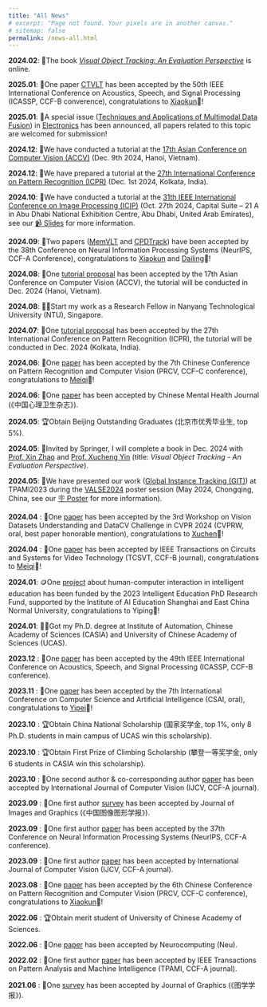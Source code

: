 ```yaml
---
title: "All News"
# excerpt: "Page not found. Your pixels are in another canvas."
# sitemap: false
permalink: /news-all.html
---
```

**2024.02**: 📖The book [*Visual Object Tracking: An Evaluation Perspective*](https://link.springer.com/book/9789819645572) is online.

**2025.01**: 📝One paper [CTVLT](https://huuuuusy.github.io/#ICASSP25) has been accepted by the 50th IEEE International Conference on Acoustics, Speech, and Signal Processing (ICASSP, CCF-B converence), congratulations to [Xiaokun](https://xiaokunfeng.github.io/)👏! 

**2025.01**: 📣A special issue ([Techniques and Applications of Multimodal Data Fusion](https://www.mdpi.com/journal/electronics/special_issues/QVWA4F5H4E)) in [Electronics](https://www.mdpi.com/journal/electronics) has been announced, all papers related to this topic are welcomed for submission!

**2024.12**: 📣We have conducted a tutorial at the [17th Asian Conference on Computer Vision (ACCV)](https://accv2024.org/) (Dec. 9th 2024, Hanoi, Vietnam). 

**2024.12**: 📣We have prepared a tutorial at the [27th International Conference on Pattern Recognition (ICPR)](https://icpr2024.org/) (Dec. 1st 2024, Kolkata, India). 

**2024.10**: 📣We have conducted a tutorial at the [31th IEEE International Conference on Image Processing (ICIP)](https://2024.ieeeicip.org/) (Oct. 27th 2024, Capital Suite – 21 A in Abu Dhabi National Exhibition Centre, Abu Dhabi, United Arab Emirates), see our [📹 Slides](https://huuuuusy.github.io/files/ICIP2024-slides.pdf) for more information.

**2024.09**: 📝Two papers ([MemVLT](https://huuuuusy.github.io/#MemVLT) and [CPDTrack](https://huuuuusy.github.io/#CPDTrack)) have been accepted by the 38th Conference on Neural Information Processing Systems (NeurIPS, CCF-A Conference), congratulations to [Xiaokun](https://xiaokunfeng.github.io/) and [Dailing](https://zhangdailing8.github.io/)👏!

**2024.08**: 📣One [tutorial proposal](https://accv2024.org/) has been accepted by the 17th Asian Conference on Computer Vision (ACCV), the tutorial will be conducted in Dec. 2024 (Hanoi, Vietnam).

**2024.08**: 👩‍💻Start my work as a Research Fellow in Nanyang Technological University (NTU), Singapore.

**2024.07**: 📣One [tutorial proposal](https://icpr2024.org/tutorials.html) has been accepted by the 27th International Conference on Pattern Recognition (ICPR), the tutorial will be conducted in Dec. 2024 (Kolkata, India).

**2024.06**: 📝One [paper](https://huuuuusy.github.io/#VSLLM) has been accepted by the 7th Chinese Conference on Pattern Recognition and Computer Vision (PRCV, CCF-C conference), congratulations to [Meiqi](https://wmeiqi.github.io/)👏!

**2024.06**: 📝One [paper](https://huuuuusy.github.io/#IGBA) has been accepted by Chinese Mental Health Journal (《中国心理卫生杂志》). 

**2024.05**: 🏆Obtain Beijing Outstanding Graduates (北京市优秀毕业生, top 5%).

**2024.05**: 📖Invited by Springer, I will complete a book in Dec. 2024 with [Prof. Xin Zhao](https://www.xinzhaoai.com/) and [Prof. Xucheng Yin](https://scce.ustb.edu.cn/shiziduiwu/jiaoshixinxi/2018-04-12/62.html) (title: *Visual Object Tracking - An Evaluation Perspective*).

**2024.05**: 📣We have presented our work ([Global Instance Tracking (GIT)](https://huuuuusy.github.io/#GIT)) at TPAMI2023 during the [VALSE2024](http://www.valser.org/2024/#/) poster session (May 2024, Chongqing, China, see our [🪧 Poster](https://huuuuusy.github.io/files/VALSE24Poster-364.pdf) for more information).

**2024.04** : 📝One [paper](https://huuuuusy.github.io/#DTLLM) has been accepted by the 3rd Workshop on Vision Datasets Understanding and DataCV Challenge in CVPR 2024 (CVPRW, oral, best paper honorable mention), congratulations to [Xuchen](https://xuchen-li.github.io/)👏!

**2024.04** : 📝One [paper](https://huuuuusy.github.io/#AWCV) has been accepted by IEEE Transactions on Circuits and Systems for Video Technology (TCSVT, CCF-B journal), congratulations to [Meiqi](https://wmeiqi.github.io/)👏!

**2024.01**: 🪙One [project](https://huuuuusy.github.io/#IEPRF23) about human-computer interaction in intelligent education has been funded by the 2023 Intelligent Education PhD Research Fund, supported by the Institute of AI Education Shanghai and East China Normal University, congratulations to Yiping👏!

**2024.01**: 👩‍🎓Got my Ph.D. degree at Institute of Automation, Chinese Academy of Sciences (CASIA) and University of Chinese Academy of Sciences (UCAS).

**2023.12** : 📝One [paper](https://huuuuusy.github.io/#ICASSP24) has been accepted by the 49th IEEE International Conference on Acoustics, Speech, and Signal Processing (ICASSP, CCF-B conference).

<!-- * **2023.11** : 👩‍🎓Passed the doctoral thesis defense with unanimous distinction. -->

**2023.11** : 📝One [paper](https://huuuuusy.github.io/#CSAI23) has been accepted by the 7th International Conference on Computer Science and Artificial Intelligence (CSAI, oral), congratulations to [Yipei](https://github.com/updateforever)👏! 

**2023.10** : 🏆Obtain China National Scholarship (国家奖学金, top 1%, only 8 Ph.D. students in main campus of UCAS win this scholarship).

**2023.10** : 🏆Obtain First Prize of Climbing Scholarship (攀登一等奖学金, only 6 students in CASIA win this scholarship).

**2023.10** : 📝One second author & co-corresponding author [paper](https://huuuuusy.github.io/#BioDrone) has been accepted by International Journal of Computer Vision (IJCV, CCF-A journal).

**2023.09** : 📝One first author [survey](https://huuuuusy.github.io/#JIG-survey) has been accepted by Journal of Images and Graphics (《中国图像图形学报》). 

**2023.09** : 📝One first author [paper](https://huuuuusy.github.io/#MGIT) has been accepted by the 37th Conference on Neural Information Processing Systems (NeurIPS, CCF-A conference).

**2023.09** : 📝One first author [paper](https://huuuuusy.github.io/#SOTVerse) has been accepted by International Journal of Computer Vision (IJCV, CCF-A journal). 

**2023.08** : 📝One [paper](https://huuuuusy.github.io/#PRCV23) has been accepted by the 6th Chinese Conference on Pattern Recognition and Computer Vision (PRCV, CCF-C conference), congratulations to [Xiaokun](https://xiaokunfeng.github.io/)👏! 

**2022.06** : 🏆Obtain merit student of University of Chinese Academy of Sciences.

**2022.06** : 📝One [paper](https://huuuuusy.github.io/#Neu22) has been accepted by Neurocomputing (Neu). 

**2022.02** : 📝One first author [paper](https://huuuuusy.github.io/#GIT) has been accepted by IEEE Transactions on Pattern Analysis and Machine Intelligence (TPAMI, CCF-A journal). 

**2021.06** : 📝One [survey](https://huuuuusy.github.io/#VTT) has been accepted by Journal of Graphics (《图学学报》). 

<!-- * **2024.04**: 📣I intend to continuously update my learning notes of cognitive neuroscience in computer vision on [Zhihu](https://www.zhihu.com/column/c_1759735332218912768), and the textbook I have chosen is "[Understanding Vision: Theory, Models, and Data](https://academic.oup.com/book/8719)" by [Prof. Zhaoping Li](https://www.lizhaoping.org/Home.html).  I encourage interested researchers to join the discussion. -->

<script type="text/javascript">
  var GOOG_FIXURL_LANG = 'en';
  var GOOG_FIXURL_SITE = '{{ site.url }}'
</script>
<script type="text/javascript"
  src="//linkhelp.clients.google.com/tbproxy/lh/wm/fixurl.js">
</script>
